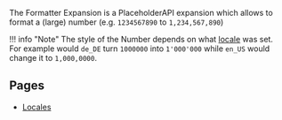 The Formatter Expansion is a PlaceholderAPI expansion which allows to format a (large) number (e.g. `1234567890` to `1,234,567,890`)

!!! info "Note"
    The style of the Number depends on what [locale](locale) was set.  
    For example would `de_DE` turn `1000000` into `1'000'000` while `en_US` would change it to `1,000,0000`.

## Pages
- [Locales](locales)